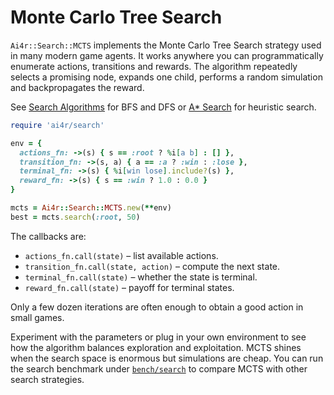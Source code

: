 # Monte Carlo Tree Search

`Ai4r::Search::MCTS` implements the Monte Carlo Tree Search strategy used in many modern game agents. It works anywhere you can programmatically enumerate actions, transitions and rewards. The algorithm repeatedly selects a promising node, expands one child, performs a random simulation and backpropagates the reward.

See [Search Algorithms](search_algorithms.md) for BFS and DFS or
[A* Search](a_star_search.md) for heuristic search.

```ruby
require 'ai4r/search'

env = {
  actions_fn: ->(s) { s == :root ? %i[a b] : [] },
  transition_fn: ->(s, a) { a == :a ? :win : :lose },
  terminal_fn: ->(s) { %i[win lose].include?(s) },
  reward_fn: ->(s) { s == :win ? 1.0 : 0.0 }
}

mcts = Ai4r::Search::MCTS.new(**env)
best = mcts.search(:root, 50)
```

The callbacks are:

* `actions_fn.call(state)` – list available actions.
* `transition_fn.call(state, action)` – compute the next state.
* `terminal_fn.call(state)` – whether the state is terminal.
* `reward_fn.call(state)` – payoff for terminal states.

Only a few dozen iterations are often enough to obtain a good action in small games.

Experiment with the parameters or plug in your own environment to see how the algorithm balances exploration and exploitation. MCTS shines when the search space is enormous but simulations are cheap.
You can run the search benchmark under
[`bench/search`](../bench/search) to compare MCTS with other
search strategies.
